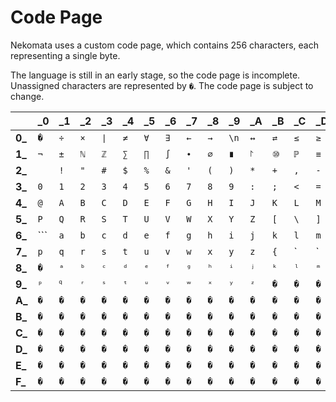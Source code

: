 # Code Page

Nekomata uses a custom code page, which contains 256 characters, each representing a single byte.

The language is still in an early stage, so the code page is incomplete. Unassigned characters are represented by `�`. The code page is subject to change.

|        | **_0** | **_1** | **_2** | **_3** | **_4** | **_5** | **_6** | **_7** | **_8** | **_9** | **_A** | **_B** | **_C** | **_D** | **_E** | **_F** |
| ------ | ------ | ------ | ------ | ------ | ------ | ------ | ------ | ------ | ------ | ------ | ------ | ------ | ------ | ------ | ------ | ------ |
| **0_** | `�`    | `÷`    | `×`    | `∣`    | `≠`    | `∀`    | `∃`    | `←`    | `→`    | `\n`   | `↔`    | `⇄`    | `≤`    | `≥`    | `⊥`    | `⊤`    |
| **1_** | `¬`    | `±`    | `ℕ`    | `ℤ`    | `∑`    | `∏`    | `∫`    | `∙`    | `∅`    | `∎`    | `⨡`    | `⑩`    | `ℙ`    | `≡`    | `�`    | `�`    |
| **2_** | ` `    | `!`    | `"`    | `#`    | `$`    | `%`    | `&`    | `'`    | `(`    | `)`    | `*`    | `+`    | `,`    | `-`    | `.`    | `/`    |
| **3_** | `0`    | `1`    | `2`    | `3`    | `4`    | `5`    | `6`    | `7`    | `8`    | `9`    | `:`    | `;`    | `<`    | `=`    | `>`    | `?`    |
| **4_** | `@`    | `A`    | `B`    | `C`    | `D`    | `E`    | `F`    | `G`    | `H`    | `I`    | `J`    | `K`    | `L`    | `M`    | `N`    | `O`    |
| **5_** | `P`    | `Q`    | `R`    | `S`    | `T`    | `U`    | `V`    | `W`    | `X`    | `Y`    | `Z`    | `[`    | `\`    | `]`    | `^`    | `_`    |
| **6_** | ```    | `a`    | `b`    | `c`    | `d`    | `e`    | `f`    | `g`    | `h`    | `i`    | `j`    | `k`    | `l`    | `m`    | `n`    | `o`    |
| **7_** | `p`    | `q`    | `r`    | `s`    | `t`    | `u`    | `v`    | `w`    | `x`    | `y`    | `z`    | `{`    | `      | `      | `}`    | `~`    | `�` |
| **8_** | `�`    | `ᵃ`    | `ᵇ`    | `ᶜ`    | `ᵈ`    | `ᵉ`    | `ᶠ`    | `ᵍ`    | `ʰ`    | `ⁱ`    | `ʲ`    | `ᵏ`    | `ˡ`    | `ᵐ`    | `ⁿ`    | `ᵒ`    |
| **9_** | `ᵖ`    | `𐞥`    | `ʳ`    | `ˢ`    | `ᵗ`    | `ᵘ`    | `ᵛ`    | `ʷ`    | `ˣ`    | `ʸ`    | `ᶻ`    | `�`    | `�`    | `�`    | `�`    | `�`    |
| **A_** | `�`    | `�`    | `�`    | `�`    | `�`    | `�`    | `�`    | `�`    | `�`    | `�`    | `�`    | `�`    | `�`    | `�`    | `�`    | `�`    |
| **B_** | `�`    | `�`    | `�`    | `�`    | `�`    | `�`    | `�`    | `�`    | `�`    | `�`    | `�`    | `�`    | `�`    | `�`    | `�`    | `�`    |
| **C_** | `�`    | `�`    | `�`    | `�`    | `�`    | `�`    | `�`    | `�`    | `�`    | `�`    | `�`    | `�`    | `�`    | `�`    | `�`    | `�`    |
| **D_** | `�`    | `�`    | `�`    | `�`    | `�`    | `�`    | `�`    | `�`    | `�`    | `�`    | `�`    | `�`    | `�`    | `�`    | `�`    | `�`    |
| **E_** | `�`    | `�`    | `�`    | `�`    | `�`    | `�`    | `�`    | `�`    | `�`    | `�`    | `�`    | `�`    | `�`    | `�`    | `�`    | `�`    |
| **F_** | `�`    | `�`    | `�`    | `�`    | `�`    | `�`    | `�`    | `�`    | `�`    | `�`    | `�`    | `�`    | `�`    | `�`    | `�`    | `�`    |

